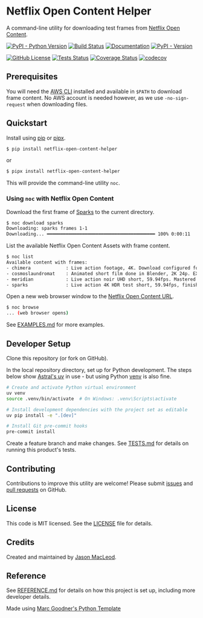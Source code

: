 # Netflix Open Content Helper

A command-line utility for downloading test frames from [Netflix Open Content](https://opencontent.netflix.com).

[![PyPI - Python Version](https://img.shields.io/pypi/pyversions/netflix-open-content-helper)]((https://pypi.org/project/netflix-open-content-helper/)
) [![Build Status](https://github.com/jdmacleod/netflix-open-content-helper/actions/workflows/python-package.yml/badge.svg)](https://github.com/jdmacleod/netflix-open-content-helper/actions/workflows/python-package.yml)
[![Documentation](https://img.shields.io/badge/doc-latest-blue.svg)](https://jdmacleod.github.io/netflix-open-content-helper/) [![PyPI - Version](https://img.shields.io/pypi/v/netflix-open-content-helper)](https://pypi.org/project/netflix-open-content-helper/)

[![GitHub License](https://img.shields.io/github/license/jdmacleod/netflix-open-content-helper)](https://github.com/jdmacleod/netflix-open-content-helper/blob/main/LICENSE)
[![Tests Status](./tests/reports/junit/tests-badge.svg?dummy=8484744)](./tests/reports/junit/report.html)
[![Coverage Status](./tests/reports/coverage/coverage-badge.svg?dummy=8484744)](./tests/reports/coverage/index.html)
[![codecov](https://codecov.io/gh/jdmacleod/netflix-open-content-helper/branch/main/graph/badge.svg)](https://codecov.io/gh/jdmacleod/netflix-open-content-helper)

## Prerequisites

You will need the [AWS CLI](https://docs.aws.amazon.com/cli/latest/userguide/cli-chap-getting-started.html) installed and available in `$PATH` to download frame content. No AWS account is needed however, as we use `-no-sign-request` when downloading files.

## Quickstart

Install using [pip](https://pypi.org/project/pip/) or [pipx](https://pipx.pypa.io/stable/).

```bash
$ pip install netflix-open-content-helper
```

or

```bash
$ pipx install netflix-open-content-helper
```

This will provide the command-line utility `noc`.

### Using `noc` with Netflix Open Content

Download the first frame of [Sparks](https://opencontent.netflix.com/#h.d0oh6u8prqhe) to the current directory.

```bash
$ noc download sparks
Downloading: sparks frames 1-1
Downloading... ━━━━━━━━━━━━━━━━━━━━━━━━━━━━━━━━━━━━━━━━ 100% 0:00:11
```

List the available Netflix Open Content Assets with frame content.

```bash
$ noc list
Available content with frames:
- chimera             : Live action footage, 4K. Download configured for the 23.98fps frame rate version. TIFF files.
- cosmoslaundromat    : Animated short film done in Blender, 2K 24p. EXR files.
- meridian            : Live action noir UHD short, 59.94fps. Mastered in Dolby Vision HDR. TIFF files.
- sparks              : Live action 4K HDR test short, 59.94fps, finished at 4000 nits. ACES EXR files.
```

Open a new web browser window to the [Netflix Open Content URL](https://opencontent.netflix.com).

```bash
$ noc browse
... (web browser opens)
```

See [EXAMPLES.md](./EXAMPLES.md) for more examples.

## Developer Setup

Clone this repository (or fork on GitHub).

In the local repository directory, set up for Python development. The steps below show [Astral's uv](https://docs.astral.sh/uv/) in use - but using Python [venv](https://docs.python.org/3/library/venv.html) is also fine.

```bash
# Create and activate Python virtual environment
uv venv
source .venv/bin/activate  # On Windows: .venv\Scripts\activate

# Install development dependencies with the project set as editable
uv pip install -e ".[dev]"

# Install Git pre-commit hooks
pre-commit install
```

Create a feature branch and make changes. See [TESTS.md](./TESTS.md) for details on running this product's tests.

## Contributing

Contributions to improve this utility are welcome! Please submit [issues](https://github.com/jdmacleod/netflix-open-content-helper/issues) and [pull requests](https://github.com/jdmacleod/netflix-open-content-helper/pulls) on GitHub.

## License

This code is MIT licensed. See the [LICENSE](LICENSE) file for details.

## Credits

Created and maintained by [Jason MacLeod](https://github.com/jdmacleod).

## Reference

See [REFERENCE.md](./REFERENCE.md) for details on how this project is set up, including more developer details.

Made using [Marc Goodner's Python Template](https://github.com/robotdad/python-template)
